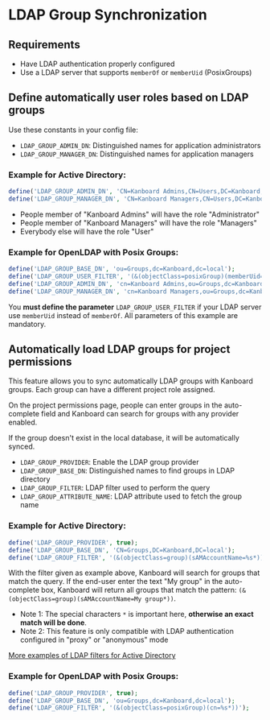 LDAP Group Synchronization
==========================

Requirements
------------

- Have LDAP authentication properly configured
- Use a LDAP server that supports `memberOf` or `memberUid` (PosixGroups)

Define automatically user roles based on LDAP groups
----------------------------------------------------

Use these constants in your config file:

- `LDAP_GROUP_ADMIN_DN`: Distinguished names for application administrators
- `LDAP_GROUP_MANAGER_DN`: Distinguished names for application managers

### Example for Active Directory:

```php
define('LDAP_GROUP_ADMIN_DN', 'CN=Kanboard Admins,CN=Users,DC=Kanboard,DC=local');
define('LDAP_GROUP_MANAGER_DN', 'CN=Kanboard Managers,CN=Users,DC=Kanboard,DC=local');
```

- People member of "Kanboard Admins" will have the role "Administrator"
- People member of "Kanboard Managers" will have the role "Managers"
- Everybody else will have the role "User"

### Example for OpenLDAP with Posix Groups:

```php
define('LDAP_GROUP_BASE_DN', 'ou=Groups,dc=Kanboard,dc=local');
define('LDAP_GROUP_USER_FILTER', '(&(objectClass=posixGroup)(memberUid=%s))');
define('LDAP_GROUP_ADMIN_DN', 'cn=Kanboard Admins,ou=Groups,dc=Kanboard,dc=local');
define('LDAP_GROUP_MANAGER_DN', 'cn=Kanboard Managers,ou=Groups,dc=Kanboard,dc=local');
```

You **must define the parameter** `LDAP_GROUP_USER_FILTER` if your LDAP server use `memberUid` instead of `memberOf`.
All parameters of this example are mandatory.

Automatically load LDAP groups for project permissions
------------------------------------------------------

This feature allows you to sync automatically LDAP groups with Kanboard groups.
Each group can have a different project role assigned.

On the project permissions page, people can enter groups in the auto-complete field and Kanboard can search for groups with any provider enabled.

If the group doesn't exist in the local database, it will be automatically synced.

- `LDAP_GROUP_PROVIDER`: Enable the LDAP group provider
- `LDAP_GROUP_BASE_DN`: Distinguished names to find groups in LDAP directory
- `LDAP_GROUP_FILTER`: LDAP filter used to perform the query
- `LDAP_GROUP_ATTRIBUTE_NAME`: LDAP attribute used to fetch the group name

### Example for Active Directory:

```php
define('LDAP_GROUP_PROVIDER', true);
define('LDAP_GROUP_BASE_DN', 'CN=Groups,DC=Kanboard,DC=local');
define('LDAP_GROUP_FILTER', '(&(objectClass=group)(sAMAccountName=%s*))');
```

With the filter given as example above, Kanboard will search for groups that match the query.
If the end-user enter the text "My group" in the auto-complete box, Kanboard will return all groups that match the pattern: `(&(objectClass=group)(sAMAccountName=My group*))`.

- Note 1: The special characters `*` is important here, **otherwise an exact match will be done**.
- Note 2: This feature is only compatible with LDAP authentication configured in "proxy" or "anonymous" mode

[More examples of LDAP filters for Active Directory](http://social.technet.microsoft.com/wiki/contents/articles/5392.active-directory-ldap-syntax-filters.aspx)

### Example for OpenLDAP with Posix Groups:

```php
define('LDAP_GROUP_PROVIDER', true);
define('LDAP_GROUP_BASE_DN', 'ou=Groups,dc=Kanboard,dc=local');
define('LDAP_GROUP_FILTER', '(&(objectClass=posixGroup)(cn=%s*))');
```
